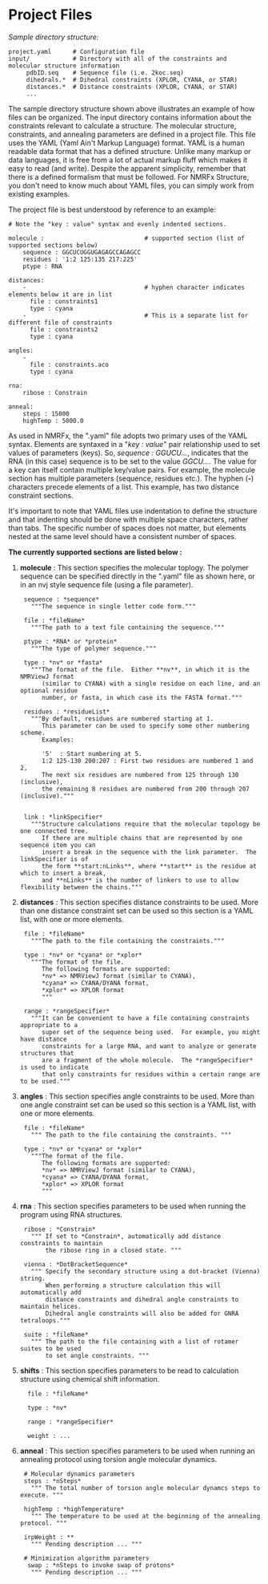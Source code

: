 # Project Files

*Sample directory structure:*

    project.yaml      # Configuration file
    input/            # Directory with all of the constraints and molecular structure information
         pdbID.seq    # Sequence file (i.e. 2koc.seq)
         dihedrals.*  # Dihedral constraints (XPLOR, CYANA, or STAR)
         distances.*  # Distance constraints (XPLOR, CYANA, or STAR)
         ...

The sample directory structure shown above illustrates an example of how files can be organized. The input directory contains information about the constraints relevant to calculate a structure. The molecular structure, constraints, and annealing parameters are defined in a project file.  This file uses the YAML (Yaml Ain't Markup Language) format.  YAML is a human readable data format that has a defined structure.  Unlike many markup or data languages, it is free from a lot of actual markup fluff which makes it easy to read (and write).  Despite the apparent simplicity, remember that there is a defined formalism that must be followed.  For NMRFx Structure, you don't need to know much about YAML files, you can simply work from existing examples.

The project file is best understood by reference to an example:

    # Note the "key : value" syntax and evenly indented sections.

    molecule :                            # supported section (list of supported sections below)
        sequence : GGCUCUGGUGAGAGCCAGAGCC  
        residues : '1:2 125:135 217:225'
        ptype : RNA                       

    distances:
        -                                 # hyphen character indicates elements below it are in list
          file : constraints1
          type : cyana
        -                                 # This is a separate list for different file of constraints
          file : constraints2
          type : cyana

    angles:
        -
          file : constraints.aco
          type : cyana

    rna:
        ribose : Constrain

    anneal:
        steps : 15000
        highTemp : 5000.0

As used in NMRFx, the ".yaml" file adopts two primary uses of the YAML syntax.  Elements are syntaxed in a "_key : value_" pair relationship used to set values of parameters (keys).  So, *sequence : GGUCU...*, indicates that the RNA (in this case) sequence is to be set to the value *GGCU...*.  The value for a key can itself contain multiple key/value pairs.  For example, the molecule section has multiple parameters (sequence, residues etc.).  The hyphen (**-**) characters precede elements of a list.  This example, has two distance constraint sections. 

It's important to note that YAML files use indentation to define the structure and that indenting should be done with multiple space characters, rather than tabs. The specific number of spaces does not matter, but elements nested at the same level should have a consistent number of spaces.

**The currently supported sections are listed below :**

1. **molecule**
:   This section specifies the molecular toplogy.  The polymer sequence can be specified directly in the ".yaml" file as shown here, or in an nvj style sequence file (using a file parameter).

        sequence : *sequence*
          """The sequence in single letter code form."""

        file : *fileName*
          """The path to a text file containing the sequence."""

        ptype : *RNA* or *protein*
          """The type of polymer sequence."""

        type : *nv* or *fasta*
          """The format of the file.  Either **nv**, in which it is the NMRViewJ format 
             (similar to CYANA) with a single residue on each line, and an optional residue 
             number, or fasta, in which case its the FASTA format."""

        residues : *residueList*
          """By default, residues are numbered starting at 1.  
             This parameter can be used to specify some other numbering scheme. 
             Examples:

             '5'  : Start numbering at 5.
             1:2 125-130 200:207 : First two residues are numbered 1 and 2, 
             The next six residues are numbered from 125 through 130 (inclusive), 
             the remaining 8 residues are numbered from 200 through 207 (inclusive)."""
         

        link : *linkSpecifier*
          """Structure calculations require that the molecular topology be one connected tree.  
             If there are multiple chains that are represented by one sequence item you can 
             insert a break in the sequence with the link parameter.  The linkSpecifier is of 
             the form **start:nLinks**, where **start** is the residue at which to insert a break, 
             and **nLinks** is the number of linkers to use to allow flexibility between the chains."""

2. **distances**
: This section specifies distance constraints to be used.  More than one distance constraint set can be used so this section is a YAML list, with one or more elements.

        file : *fileName*
          """The path to the file containing the constraints."""

        type : *nv* or *cyana* or *xplor*
          """The format of the file.  
             The following formats are supported:
             *nv* => NMRViewJ format (similar to CYANA), 
             *cyana* => CYANA/DYANA format,
             *xplor* => XPLOR format 
             """

        range : *rangeSpecifier*
          """It can be convenient to have a file containing constraints appropriate to a 
             super set of the sequence being used.  For example, you might have distance 
             constraints for a large RNA, and want to analyze or generate structures that 
             are a fragment of the whole molecule.  The *rangeSpecifier* is used to indicate 
             that only constraints for residues within a certain range are to be used."""

3. **angles**
: This section specifies angle constraints to be used.  More than one angle constraint set can be used so this section is a YAML list, with one or more elements.

        file : *fileName*
          """ The path to the file containing the constraints. """

        type : *nv* or *cyana* or *xplor*
          """The format of the file.  
             The following formats are supported:
             *nv* => NMRViewJ format (similar to CYANA), 
             *cyana* => CYANA/DYANA format,
             *xplor* => XPLOR format 
             """

4. **rna**
: This section specifies parameters to be used when running the program using RNA structures. 

        ribose : *Constrain*
          """ If set to *Constrain*, automatically add distance constraints to maintain 
              the ribose ring in a closed state. """

        vienna : *DotBracketSequence*
          """ Specify the secondary structure using a dot-bracket (Vienna) string.  
              When performing a structure calculation this will automatically add 
              distance constraints and dihedral angle constraints to maintain helices.  
              Dihedral angle constraints will also be added for GNRA tetraloops."""

        suite : *fileName*
          """ The path to the file containing with a list of rotamer suites to be used 
              to set angle constraints. """


5. **shifts**
: This section specifies parameters to be read to calculation structure using chemical shift information.

         file : *fileName*

         type : *nv*

         range : *rangeSpecifier*

         weight : ...




6. **anneal**
: This section specifies parameters to be used when running an annealing protocol using torsion angle molecular dynamics.
        
        # Molecular dynamics parameters
        steps : *nSteps*
          """ The total number of torsion angle molecular dynamcs steps to execute. """

        highTemp : *highTemperature*
          """ The temperature to be used at the beginning of the annealing protocol. """

        irpWeight : **
          """ Pending description ... """

        # Minimization algorithm parameters
         swap : *nSteps to invoke swap of protons*
          """ Pending description ... """

